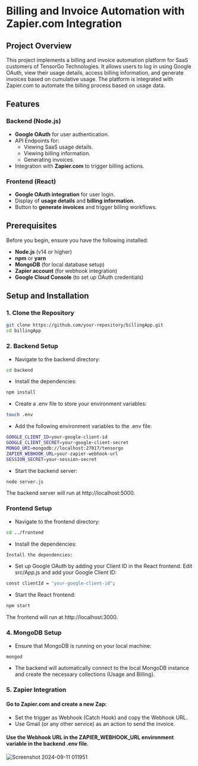 # Billing and Invoice Automation with Zapier.com Integration

## Project Overview
This project implements a billing and invoice automation platform for SaaS customers of TensorGo Technologies. It allows users to log in using Google OAuth, view their usage details, access billing information, and generate invoices based on cumulative usage. The platform is integrated with Zapier.com to automate the billing process based on usage data.

## Features
### Backend (Node.js)
- **Google OAuth** for user authentication.
- API Endpoints for:
  - Viewing SaaS usage details.
  - Viewing billing information.
  - Generating invoices.
- Integration with **Zapier.com** to trigger billing actions.

### Frontend (React)
- **Google OAuth integration** for user login.
- Display of **usage details** and **billing information**.
- Button to **generate invoices** and trigger billing workflows.

## Prerequisites
Before you begin, ensure you have the following installed:
- **Node.js** (v14 or higher)
- **npm** or **yarn**
- **MongoDB** (for local database setup)
- **Zapier account** (for webhook integration)
- **Google Cloud Console** (to set up OAuth credentials)

## Setup and Installation

### 1. Clone the Repository
```bash
git clone https://github.com/your-repository/billingApp.git
cd billingApp
```
### 2. Backend Setup
- Navigate to the backend directory:
```bash 
cd backend
```
- Install the dependencies:
```bash
npm install
```
- Create a .env file to store your environment variables:
```bash
touch .env
```
- Add the following environment variables to the .env file:
```bash
GOOGLE_CLIENT_ID=your-google-client-id
GOOGLE_CLIENT_SECRET=your-google-client-secret
MONGO_URI=mongodb://localhost:27017/tensorgo
ZAPIER_WEBHOOK_URL=your-zapier-webhook-url
SESSION_SECRET=your-session-secret
```
- Start the backend server:
```bash
node server.js
```
The backend server will run at http://localhost:5000.
### Frontend Setup
- Navigate to the frontend directory:
```bash
cd ../frontend
```
- Install the dependencies:
```bash
Install the dependencies:
```
- Set up Google OAuth by adding your Client ID in the React frontend. Edit src/App.js and add your Google Client ID:
```bash
const clientId = "your-google-client-id";
```
- Start the React frontend:
```bash
npm start

```
The frontend will run at http://localhost:3000.

### 4. MongoDB Setup
- Ensure that MongoDB is running on your local machine:
```bash
mongod
```
- The backend will automatically connect to the local MongoDB instance and create the necessary collections (Usage and Billing).
### 5. Zapier Integration
#### Go to Zapier.com and create a new Zap:
- Set the trigger as Webhook (Catch Hook) and copy the Webhook URL.
- Use Gmail (or any other service) as an action to send the invoice.
#### Use the Webhook URL in the ZAPIER_WEBHOOK_URL environment variable in the backend .env file.






![Screenshot 2024-09-11 011951](https://github.com/user-attachments/assets/324ff140-eafc-461b-aae7-63d965f4e645)






